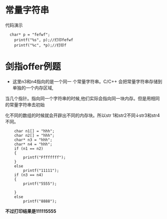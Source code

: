 
# 常量字符串
代码演示
```
  char* p = "fefwf";	
	printf("%s", p);//打印fefwf
	printf("%c", *p);//打印f
```
# 剑指offer例题
+ 这里n3和n4指向的是一个同一 个常量字符串。C/C++ 会把常量字符串存储到单独的一个内存区域,

当几个指针。指向同一个字符串的时候,他们实际会指向同一块内存。但是用相同的常量字符串去初始

化不同的数组的时候就会开辟出不同的内存块。所以str 1和str2不同↓str3和str4不同。
```
	char n1[] = "hhh";
	char n2[] = "hhh";
	char* n3 = "hhh";
	char* n4 = "hhh";  
	if (n1 == n2)
	{
		printf("Ffffffff");
	}
	else
		printf("11111");
	if (n3 == n4)
	{
		printf("5555");

	}
	else
		printf("8888");
```
**不过打印结果是111115555**

